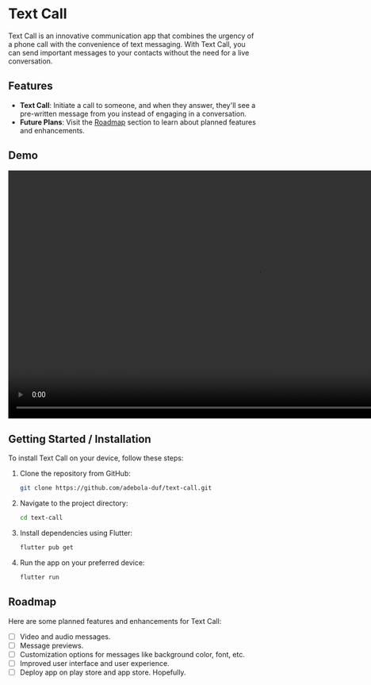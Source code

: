 # Text Call

Text Call is an innovative communication app that combines the urgency of a phone call with the convenience of text messaging. With Text Call, you can send important messages to your contacts without the need for a live conversation.

## Features

- **Text Call**: Initiate a call to someone, and when they answer, they'll see a pre-written message from you instead of engaging in a conversation.
- **Future Plans**: Visit the [Roadmap](#roadmap) section to learn about planned features and enhancements.

## Demo
<video width="1000" height="500" controls>
  <source src="Demo.mp4" type="video/mp4">
  Your browser does not support the video tag.
</video>


## Getting Started / Installation

To install Text Call on your device, follow these steps:

1. Clone the repository from GitHub:

    ```bash
    git clone https://github.com/adebola-duf/text-call.git
    ```

2. Navigate to the project directory:

    ```bash
    cd text-call
    ```

3. Install dependencies using Flutter:

    ```bash
    flutter pub get
    ```

4. Run the app on your preferred device:

    ```bash
    flutter run
    ```

## Roadmap

Here are some planned features and enhancements for Text Call:

- [ ] Video and audio messages.
- [ ] Message previews.
- [ ] Customization options for messages like background color, font, etc.
- [ ] Improved user interface and user experience.
- [ ] Deploy app on play store and app store. Hopefully.
